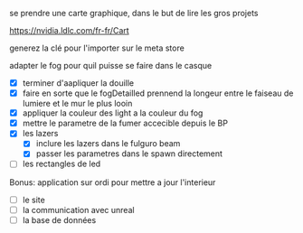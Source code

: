se prendre une carte graphique, dans le but de lire les gros projets

https://nvidia.ldlc.com/fr-fr/Cart

generez la clé pour l'importer sur le meta store

adapter le fog pour quil puisse se faire dans le casque

- [X] terminer d'aapliquer la douille
- [X] faire en sorte que le fogDetailled prennend la longeur  entre le faiseau de lumiere et le mur le plus looin
- [X] appliquer la couleur des light a la couleur du fog
- [X] mettre le parametre de la fumer accecible depuis le BP
- [X] les lazers
  - [X] inclure les lazers dans le fulguro beam
  - [X] passer les parametres dans le spawn directement
- [ ] les rectangles de led

Bonus: application sur ordi pour mettre a jour l'interieur

* [ ] le site
* [ ] la communication avec unreal
* [ ] la base de données
